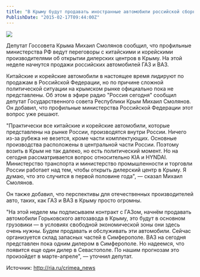 ```yaml
---
title: "В Крыму будут продавать иностранные автомобили российской сборки" 
PublishDate: "2015-02-17T09:44:00Z" 
--- 
```

 ![](/docs/image/автопром.jpg)

Депутат Госсовета Крыма Михаил Смолянов сообщил, что профильные министерства РФ ведут переговоры с китайскими и корейскими производителями об открытии дилерских центров в Крыму. На этой неделе начнутся продажи российских автомобилей ГАЗ и ВАЗ.





Китайские и корейские автомобили в настоящее время лидируют по продажам в Российской Федерации, но по причине сложной политической ситуации на крымском рынке официально пока не представлены. Об этом в эфире радио &quot;Россия сегодня&quot; сообщил депутат Государственного совета Республики Крым Михаил Смолянов. Он добавил, что профильные министерства Российской Федерации этот вопрос уже решают.

 


&quot;Практически все китайские и корейские автомобили, которые представлены на рынке России, производятся внутри России. Ничего из-за рубежа не везется, кроме части комплектующих. Основные производства расположены в центральной части России. Поэтому возить в Крым не так далеко, но есть политический момент. Но на сегодня рассматривается вопрос относительно KIA и HYNDAI. Министерство транспорта и министерство промышленности и торговли России работает над тем, чтобы открыть дилерский центр в Крыму. Я думаю, что это случится в первой половине года&quot;, &mdash; сказал Михаил Смолянов.




Он также добавил, что перспективы для отечественных производителей авто, таких, как ГАЗ и ВАЗ в Крыму просто огромны.

 


&quot;На этой неделе мы подписываем контракт с ГАЗом, начнём продавать автомобили Горьковского автозавода в Крыму, это будут в основном грузовики &mdash; в условиях свободной экономической зоны они здесь очень нужны. Будем продавать и обслуживать эти автомобили. Сейчас организуется склад запасных частей в Симферополе. ВАЗ на сегодня представлен пока одним дилером в Симферополе. Но надеемся, что появится еще один дилер в Севастополе. По нашим прогнозам это произойдет в марте-апреле&quot;, &mdash; уточнил депутат.





Источник: http://ria.ru/crimea_news
